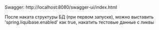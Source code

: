 Swagger: http://localhost:8080/swagger-ui/index.html

После наката структуры БД (при первом запуске), можно выставить 'spring.liquibase.enabled' как true, накатить тестовые данные с ликвы